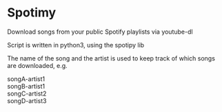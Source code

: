 # Spotimy

Download songs from your public Spotify playlists via youtube-dl

Script is written in python3, using the spotipy lib

The name of the song and the artist is used to keep track of which
songs are downloaded, e.g.  

songA-artist1  
songB-artist1  
songC-artist2  
songD-artist3  
